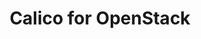 ---
title: Calico for OpenStack
show_read_time: false
show_toc: false
canonical_url: 'https://docs.projectcalico.org/v3.5/usage/openstack/index'
---